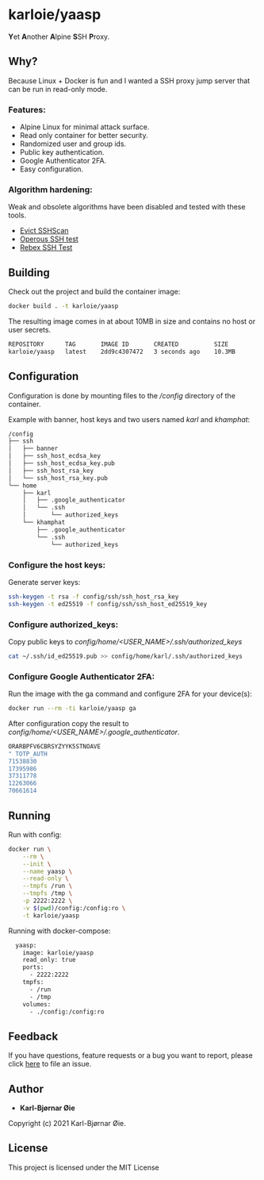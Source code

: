 # karloie/yaasp

**Y**et **A**nother **A**lpine **S**SH **P**roxy.


## Why?

Because Linux + Docker is fun and I wanted a SSH proxy jump server that can be run in read-only mode.

### Features:

- Alpine Linux for minimal attack surface.
- Read only container for better security.
- Randomized user and group ids.
- Public key authentication.
- Google Authenticator 2FA.
- Easy configuration.

### Algorithm hardening:

Weak and obsolete algorithms have been disabled and tested with these tools.

- [Evict SSHScan](https://github.com/evict/SSHScan)
- [Operous SSH test](https://sshcheck.operous.dev/)
- [Rebex SSH Test](https://sshcheck.com/)


## Building

Check out the project and build the container image:

```sh
docker build . -t karloie/yaasp
```

The resulting image comes in at about 10MB in size and contains no host or user secrets.

```sh
REPOSITORY      TAG       IMAGE ID       CREATED          SIZE
karloie/yaasp   latest    2dd9c4307472   3 seconds ago    10.3MB
```


## Configuration

Configuration is done by mounting files to the */config* directory of the container.

Example with banner, host keys and two users named *karl* and *khamphat*:

```sh
/config
├── ssh
│   ├── banner
│   ├── ssh_host_ecdsa_key
│   ├── ssh_host_ecdsa_key.pub
│   ├── ssh_host_rsa_key
│   └── ssh_host_rsa_key.pub
└── home
    ├── karl
    │   ├── .google_authenticator
    │   └── .ssh
    │       └── authorized_keys
    └── khamphat
        ├── .google_authenticator
        └── .ssh
            └── authorized_keys
```


### Configure the host keys:

Generate server keys:

```sh
ssh-keygen -t rsa -f config/ssh/ssh_host_rsa_key
ssh-keygen -t ed25519 -f config/ssh/ssh_host_ed25519_key
```

### Configure authorized_keys:

Copy public keys to *config/home/<USER_NAME>/.ssh/authorized_keys*

```sh
cat ~/.ssh/id_ed25519.pub >> config/home/karl/.ssh/authorized_keys
```

### Configure Google Authenticator 2FA:

Run the image with the ga command and configure 2FA for your device(s):

```sh
docker run --rm -ti karloie/yaasp ga
```

After configuration copy the result to *config/home/<USER_NAME>/.google_authenticator*.

```sh
ORARBPFV6CBRSYZYYK5STNOAVE
" TOTP_AUTH
71538830
17395986
37311778
12263066
70661614
```


## Running

Run with config:

```sh
docker run \
    --rm \
    --init \
    --name yaasp \
    --read-only \
    --tmpfs /run \
    --tmpfs /tmp \
    -p 2222:2222 \
    -v $(pwd)/config:/config:ro \
    -t karloie/yaasp
```

Running with docker-compose:

```sh
  yaasp:
    image: karloie/yaasp
    read_only: true
    ports:
      - 2222:2222
    tmpfs:
      - /run
      - /tmp
    volumes:
      - ./config:/config:ro
```

## Feedback

If you have questions, feature requests or a bug you want to report, please click [here](https://github.com/karloie/yaasp/issues) to file an issue.

## Author

* **Karl-Bjørnar Øie**

Copyright (c) 2021 Karl-Bjørnar Øie.

## License

This project is licensed under the MIT License
